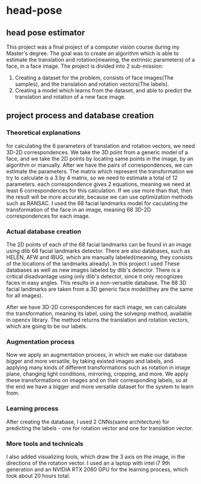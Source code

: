 # head-pose
## head pose estimator
This project was a final project of a computer vision course during my Master's degree.
The goal was to create an algorithm which is able to estimate the translation and rotation(meaning, the extrinsic parameters)
of a face, in a face image.
The project is divided into 2 sub-mission:
1. Creating a dataset for the problem, consists of face images(The samples), and the translation and rotation vectors(The labels).
2. Creating a model which learns from the dataset, and able to predict the translation and rotation of a new face image.

## project process and database creation
### Theoretical explanations
for calculating the 6 parameters of translation and rotation vectors, we need 3D-2D correspondences. We take the 3D point from a generic model of a face, and we take the 2D points by locating same points in the image, by an algorithm or manually.
After we have the pairs of correspondences, we can estimate the parameters.
The matrix which represent the transformation we try to calculate
is a 3 by 4 matrix, so we need to estimate a total of 12 parameters. each correspondence gives 2 equations, meaning we need at least
6 correspondences for this calculation. If we use more than that, then the result will be more accurate, because we can use optimization 
methods such as RANSAC.
I used the 68 facial landmarks model for caculating the transformation of the face in an image, meaning 68 3D-2D correspondences
for each image.

### Actual database creation
The 2D points of each of the 68 facial landmarks can be found in an image using dlib 68 facial landmarks detector.
There are also databases, such as HELEN, AFW and IBUG, which are manually labeled(meaning, they consists of the
locations of the landmarks already).
In this project I used These databases as well as new images labeled by dlib's detector.
There is a critical disadvantage using only dlib's detector, since it only recognizes faces in easy angles.
This results in a non-versatile database.
The 68 3D facial landmarks are taken from a 3D generic face model(they are the same for all images).

After we have 3D-2D correspondences for each image, we can calculate the transformation, meaning its label, using 
the solvepnp method, available in opencv library. The method returns the translation and rotation vectors, which are going to
be our labels.

### Augmentation process
Now we apply an augmentation process, in which we make our database bigger and more versatile, by taking existed images and labels, and applying many kinds of different transformations such as rotation in image plane, changing light conditions, mirroring, cropping, and more. We apply these transformations on images and on their corresponding labels, so at the end we have a bigger and more versatile dataset for the system to learn from.

### Learning process
After creating the database, I used 2 CNNs(same architecture) for predicting the labels - one for rotation vector and one for translation vector.

### More tools and technicals
I also added visualizing tools, which draw the 3 axis on the image, in the directions of the rotation vector.
I used an a laptop with intel i7 9th generation and an NVIDIA RTX 2060 GPU for the learning process, which took about 20 hours total.
